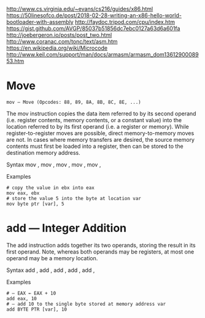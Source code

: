 http://www.cs.virginia.edu/~evans/cs216/guides/x86.html
https://50linesofco.de/post/2018-02-28-writing-an-x86-hello-world-bootloader-with-assembly
http://faydoc.tripod.com/cpu/index.htm
https://gist.github.com/AVGP/85037b51856dc7ebc0127a63d6a601fa
http://joebergeron.io/posts/post_two.html
http://www.coranac.com/tonc/text/asm.htm
https://en.wikipedia.org/wiki/Microcode
http://www.keil.com/support/man/docs/armasm/armasm_dom1361290008953.htm

# Move

    mov — Move (Opcodes: 88, 89, 8A, 8B, 8C, 8E, ...)

The mov instruction copies the data item referred to by its second operand (i.e. register contents, memory contents, or a constant value) into the location referred to by its first operand (i.e. a register or memory). While register-to-register moves are possible, direct memory-to-memory moves are not. In cases where memory transfers are desired, the source memory contents must first be loaded into a register, then can be stored to the destination memory address.

Syntax
    mov <reg>,<reg>
    mov <reg>,<mem>
    mov <mem>,<reg>
    mov <reg>,<const>
    mov <mem>,<const>

Examples

    # copy the value in ebx into eax
    mov eax, ebx
    # store the value 5 into the byte at location var
    mov byte ptr [var], 5


# add — Integer Addition

The add instruction adds together its two operands, storing the result in its first operand. Note, whereas both operands may be registers, at most one operand may be a memory location.

Syntax
    add <reg>,<reg>
    add <reg>,<mem>
    add <mem>,<reg>
    add <reg>,<con>
    add <mem>,<con>

Examples

    # — EAX ← EAX + 10
    add eax, 10
    # — add 10 to the single byte stored at memory address var
    add BYTE PTR [var], 10
